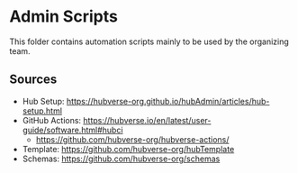 # Admin Scripts

This folder contains automation scripts mainly to be used by the organizing team.


## Sources

* Hub Setup: https://hubverse-org.github.io/hubAdmin/articles/hub-setup.html
* GitHub Actions: https://hubverse.io/en/latest/user-guide/software.html#hubci
  * https://github.com/hubverse-org/hubverse-actions/
* Template: https://github.com/hubverse-org/hubTemplate
* Schemas: https://github.com/hubverse-org/schemas